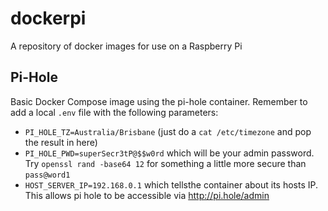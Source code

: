 # dockerpi
A repository of docker images for use on a Raspberry Pi

## Pi-Hole

Basic Docker Compose image using the pi-hole container. Remember to add a local `.env` file with the following parameters:
* `PI_HOLE_TZ=Australia/Brisbane` (just do a `cat /etc/timezone` and pop the result in here)
* `PI_HOLE_PWD=superSecr3tP@$$w0rd` which will be your admin password. Try `openssl rand -base64 12` for something a little more secure than `pass@word1`
* `HOST_SERVER_IP=192.168.0.1` which tellsthe container about its hosts IP. This allows pi hole to be accessible via http://pi.hole/admin
